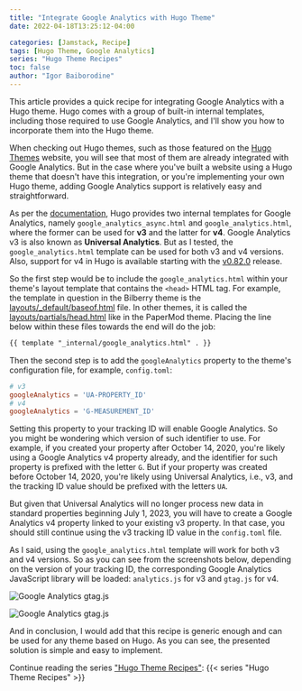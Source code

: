 ```yaml
---
title: "Integrate Google Analytics with Hugo Theme"
date: 2022-04-18T13:25:12-04:00

categories: [Jamstack, Recipe]
tags: [Hugo Theme, Google Analytics]
series: "Hugo Theme Recipes"
toc: false
author: "Igor Baiborodine"
---
```


This article provides a quick recipe for integrating Google Analytics with a Hugo theme. 
Hugo comes with a group of built-in internal templates, including those required to use Google Analytics, and I'll show you how to incorporate them into the Hugo theme.

<!--more-->

When checking out Hugo themes, such as those featured on the [Hugo Themes](https://themes.gohugo.io/) website, you will see that most of them are already integrated with Google Analytics.
But in the case where you've built a website using a Hugo theme that doesn't have this integration, or you're implementing your own Hugo theme, adding Google Analytics support is relatively easy and straightforward.

As per the [documentation](https://gohugo.io/templates/internal/#use-the-google-analytics-template), Hugo provides two internal templates for Google Analytics, namely `google_analytics_async.html` and `google_analytics.html`, where the former can be used for **v3** and the latter for **v4**. 
Google Analytics v3 is also known as **Universal Analytics**.
But as I tested, the `google_analytics.html` template can be used for both v3 and v4 versions.
Also, support for v4 in Hugo is available starting with the [v0.82.0](https://github.com/gohugoio/hugo/releases/tag/v0.82.0) release.

So the first step would be to include the `google_analytics.html` within your theme's layout template that contains the `<head>` HTML tag. For example, the template in question in the Bilberry theme is the [layouts/_default/baseof.html](https://github.com/Lednerb/bilberry-hugo-theme/blob/a3c07f898c9de73ac5ebcb87d3b7f2d3ab81d10e/layouts/_default/baseof.html) file. 
In other themes, it is called the [layouts/partials/head.html](https://github.com/adityatelange/hugo-PaperMod/blob/master/layouts/partials/head.html) like in the PaperMod theme.
Placing the line below within these files towards the end will do the job:
```html
{{ template "_internal/google_analytics.html" . }}
```

Then the second step is to add the `googleAnalytics` property to the theme's configuration file, for example, `config.toml`:
```toml
# v3
googleAnalytics = 'UA-PROPERTY_ID'
# v4
googleAnalytics = 'G-MEASUREMENT_ID'
```

Setting this property to your tracking ID will enable Google Analytics. 
So you might be wondering which version of such identifier to use. 
For example, if you created your property after October 14, 2020, you're likely using a Google Analytics v4 property already, and the identifier for such property is prefixed with the letter `G`. 
But if your property was created before October 14, 2020, you're likely using Universal Analytics, i.e., v3, and the tracking ID value should be prefixed with the letters `UA`.

But given that Universal Analytics will no longer process new data in standard properties beginning July 1, 2023, you will have to create a Google Analytics v4 property linked to your existing v3 property. 
In that case, you should still continue using the v3 tracking ID value in the `config.toml` file.

As I said, using the `google_analytics.html` template will work for both v3 and v4 versions. 
So as you can see from the screenshots below, depending on the version of your tracking ID, the corresponding Google Analytics JavaScript library will be loaded: `analytics.js` for v3 and `gtag.js` for v4.

![Google Analytics gtag.js](/img/content/article/integrate-google-analytics-with-hugo-theme/ga-js-library-gtag.png)

![Google Analytics gtag.js](/img/content/article/integrate-google-analytics-with-hugo-theme/ga-js-library-analytics.png)

And in conclusion, I would add that this recipe is generic enough and can be used for any theme based on Hugo. 
As you can see, the presented solution is simple and easy to implement.

Continue reading the series ["Hugo Theme Recipes"](/series/hugo-theme-recipes/):
{{< series "Hugo Theme Recipes" >}}
